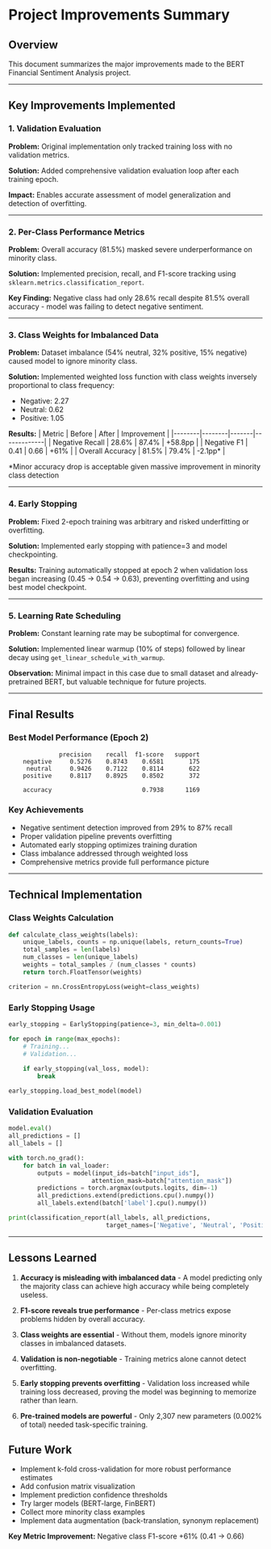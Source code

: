 # Project Improvements Summary

## Overview
This document summarizes the major improvements made to the BERT Financial Sentiment Analysis project.

---

## Key Improvements Implemented

### 1. Validation Evaluation
**Problem:** Original implementation only tracked training loss with no validation metrics.

**Solution:** Added comprehensive validation evaluation loop after each training epoch.

**Impact:** Enables accurate assessment of model generalization and detection of overfitting.

---

### 2. Per-Class Performance Metrics
**Problem:** Overall accuracy (81.5%) masked severe underperformance on minority class.

**Solution:** Implemented precision, recall, and F1-score tracking using `sklearn.metrics.classification_report`.

**Key Finding:** Negative class had only 28.6% recall despite 81.5% overall accuracy - model was failing to detect negative sentiment.

---

### 3. Class Weights for Imbalanced Data
**Problem:** Dataset imbalance (54% neutral, 32% positive, 15% negative) caused model to ignore minority class.

**Solution:** Implemented weighted loss function with class weights inversely proportional to class frequency:
- Negative: 2.27
- Neutral: 0.62
- Positive: 1.05

**Results:**
| Metric | Before | After | Improvement |
|--------|--------|-------|-------------|
| Negative Recall | 28.6% | 87.4% | +58.8pp |
| Negative F1 | 0.41 | 0.66 | +61% |
| Overall Accuracy | 81.5% | 79.4% | -2.1pp* |

*Minor accuracy drop is acceptable given massive improvement in minority class detection

---

### 4. Early Stopping
**Problem:** Fixed 2-epoch training was arbitrary and risked underfitting or overfitting.

**Solution:** Implemented early stopping with patience=3 and model checkpointing.

**Results:** Training automatically stopped at epoch 2 when validation loss began increasing (0.45 → 0.54 → 0.63), preventing overfitting and using best model checkpoint.

---

### 5. Learning Rate Scheduling
**Problem:** Constant learning rate may be suboptimal for convergence.

**Solution:** Implemented linear warmup (10% of steps) followed by linear decay using `get_linear_schedule_with_warmup`.

**Observation:** Minimal impact in this case due to small dataset and already-pretrained BERT, but valuable technique for future projects.

---

## Final Results

### Best Model Performance (Epoch 2)
```
              precision    recall  f1-score   support
    negative     0.5276    0.8743    0.6581       175
     neutral     0.9426    0.7122    0.8114       622
    positive     0.8117    0.8925    0.8502       372
    
    accuracy                         0.7938      1169
```

### Key Achievements
- Negative sentiment detection improved from 29% to 87% recall
- Proper validation pipeline prevents overfitting
- Automated early stopping optimizes training duration
- Class imbalance addressed through weighted loss
- Comprehensive metrics provide full performance picture

---

## Technical Implementation

### Class Weights Calculation
```python
def calculate_class_weights(labels):
    unique_labels, counts = np.unique(labels, return_counts=True)
    total_samples = len(labels)
    num_classes = len(unique_labels)
    weights = total_samples / (num_classes * counts)
    return torch.FloatTensor(weights)

criterion = nn.CrossEntropyLoss(weight=class_weights)
```

### Early Stopping Usage
```python
early_stopping = EarlyStopping(patience=3, min_delta=0.001)

for epoch in range(max_epochs):
    # Training...
    # Validation...
    
    if early_stopping(val_loss, model):
        break

early_stopping.load_best_model(model)
```

### Validation Evaluation
```python
model.eval()
all_predictions = []
all_labels = []

with torch.no_grad():
    for batch in val_loader:
        outputs = model(input_ids=batch["input_ids"], 
                       attention_mask=batch["attention_mask"])
        predictions = torch.argmax(outputs.logits, dim=-1)
        all_predictions.extend(predictions.cpu().numpy())
        all_labels.extend(batch['label'].cpu().numpy())

print(classification_report(all_labels, all_predictions, 
                           target_names=['Negative', 'Neutral', 'Positive']))
```

---

## Lessons Learned

1. **Accuracy is misleading with imbalanced data** - A model predicting only the majority class can achieve high accuracy while being completely useless.

2. **F1-score reveals true performance** - Per-class metrics expose problems hidden by overall accuracy.

3. **Class weights are essential** - Without them, models ignore minority classes in imbalanced datasets.

4. **Validation is non-negotiable** - Training metrics alone cannot detect overfitting.

5. **Early stopping prevents overfitting** - Validation loss increased while training loss decreased, proving the model was beginning to memorize rather than learn.

6. **Pre-trained models are powerful** - Only 2,307 new parameters (0.002% of total) needed task-specific training.

## Future Work
- Implement k-fold cross-validation for more robust performance estimates
- Add confusion matrix visualization
- Implement prediction confidence thresholds
- Try larger models (BERT-large, FinBERT)
- Collect more minority class examples
- Implement data augmentation (back-translation, synonym replacement)

**Key Metric Improvement:** Negative class F1-score +61% (0.41 → 0.66)

